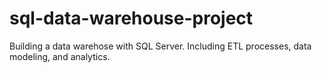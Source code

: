 # sql-data-warehouse-project
Building a data warehose with SQL Server. Including ETL processes, data modeling, and analytics.
